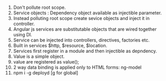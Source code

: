 
1. Don't pollute root scope. 
2. Service objects : Dependency object available as injectible parameter.
3. Instead polluting root scope create sevice objects and inject it in controller.
4. Angular js services are substitutable objects that are wired together using DI.
5. Service can be injected into controllers, directives, factories etc.
6. Built in services $http, $resource, $location.
7. Services first register in a module and then  injectible as depndency.
8. Value is a simple object.
9. value are registered as value();
10. 2 way data binding is applied only to HTML forms: ng-model 
11. npm i -g deployd  [g for global]
